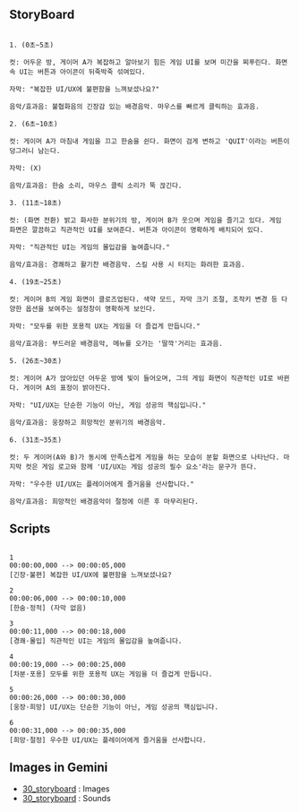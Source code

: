 ## StoryBoard

```

1. (0초~5초)

컷: 어두운 방, 게이머 A가 복잡하고 알아보기 힘든 게임 UI를 보며 미간을 찌푸린다. 화면 속 UI는 버튼과 아이콘이 뒤죽박죽 섞여있다.

자막: "복잡한 UI/UX에 불편함을 느껴보셨나요?"

음악/효과음: 불협화음의 긴장감 있는 배경음악. 마우스를 빠르게 클릭하는 효과음.

2. (6초~10초)

컷: 게이머 A가 마침내 게임을 끄고 한숨을 쉰다. 화면이 검게 변하고 'QUIT'이라는 버튼이 덩그러니 남는다.

자막: (X)

음악/효과음: 한숨 소리, 마우스 클릭 소리가 뚝 끊긴다.

3. (11초~18초)

컷: (화면 전환) 밝고 화사한 분위기의 방, 게이머 B가 웃으며 게임을 즐기고 있다. 게임 화면은 깔끔하고 직관적인 UI를 보여준다. 버튼과 아이콘이 명확하게 배치되어 있다.

자막: "직관적인 UI는 게임의 몰입감을 높여줍니다."

음악/효과음: 경쾌하고 활기찬 배경음악. 스킬 사용 시 터지는 화려한 효과음.

4. (19초~25초)

컷: 게이머 B의 게임 화면이 클로즈업된다. 색약 모드, 자막 크기 조절, 조작키 변경 등 다양한 옵션을 보여주는 설정창이 명확하게 보인다.

자막: "모두를 위한 포용적 UX는 게임을 더 즐겁게 만듭니다."

음악/효과음: 부드러운 배경음악, 메뉴를 오가는 '딸깍'거리는 효과음.

5. (26초~30초)

컷: 게이머 A가 앉아있던 어두운 방에 빛이 들어오며, 그의 게임 화면이 직관적인 UI로 바뀐다. 게이머 A의 표정이 밝아진다.

자막: "UI/UX는 단순한 기능이 아닌, 게임 성공의 핵심입니다."

음악/효과음: 웅장하고 희망적인 분위기의 배경음악.

6. (31초~35초)

컷: 두 게이머(A와 B)가 동시에 만족스럽게 게임을 하는 모습이 분할 화면으로 나타난다. 마지막 컷은 게임 로고와 함께 'UI/UX는 게임 성공의 필수 요소'라는 문구가 뜬다.

자막: "우수한 UI/UX는 플레이어에게 즐거움을 선사합니다."

음악/효과음: 희망적인 배경음악이 절정에 이른 후 마무리된다.

```

## Scripts

```

1
00:00:00,000 --> 00:00:05,000
[긴장·불편] 복잡한 UI/UX에 불편함을 느껴보셨나요?

2
00:00:06,000 --> 00:00:10,000
[한숨·정적] (자막 없음)

3
00:00:11,000 --> 00:00:18,000
[경쾌·몰입] 직관적인 UI는 게임의 몰입감을 높여줍니다.

4
00:00:19,000 --> 00:00:25,000
[차분·포용] 모두를 위한 포용적 UX는 게임을 더 즐겁게 만듭니다.

5
00:00:26,000 --> 00:00:30,000
[웅장·희망] UI/UX는 단순한 기능이 아닌, 게임 성공의 핵심입니다.

6
00:00:31,000 --> 00:00:35,000
[희망·절정] 우수한 UI/UX는 플레이어에게 즐거움을 선사합니다.

```
## Images in Gemini
- [30_storyboard](https://gemini.google.com/app/7a21b8a3a4416304) : Images
- [30_storyboard](https://github.com/Hansol1004/toylearn_AI_multimedias/blob/main/quests/30_storyboard.wav) : Sounds